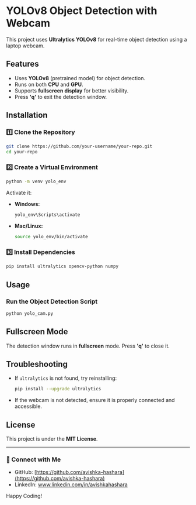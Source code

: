 # YOLOv8 Object Detection with Webcam

This project uses **Ultralytics YOLOv8** for real-time object detection using a laptop webcam.

## Features

- Uses **YOLOv8** (pretrained model) for object detection.
- Runs on both **CPU** and **GPU**.
- Supports **fullscreen display** for better visibility.
- Press **'q'** to exit the detection window.

## Installation

### 1️⃣ Clone the Repository

```sh
git clone https://github.com/your-username/your-repo.git
cd your-repo
```

### 2️⃣ Create a Virtual Environment

```sh
python -m venv yolo_env
```

Activate it:

- **Windows:**
  ```sh
  yolo_env\Scripts\activate
  ```
- **Mac/Linux:**
  ```sh
  source yolo_env/bin/activate
  ```

### 3️⃣ Install Dependencies

```sh
pip install ultralytics opencv-python numpy
```

## Usage

### Run the Object Detection Script

```sh
python yolo_cam.py
```

## Fullscreen Mode

The detection window runs in **fullscreen** mode. Press **'q'** to close it.

## Troubleshooting

- If `ultralytics` is not found, try reinstalling:
  ```sh
  pip install --upgrade ultralytics
  ```
- If the webcam is not detected, ensure it is properly connected and accessible.

## License

This project is under the **MIT License**.

---

### 🔗 Connect with Me

- GitHub: [https://github.com/avishka-hashara](https://github.com/avishka-hashara)
- LinkedIn: www.linkedin.com/in/avishkahashara

Happy Coding! 

